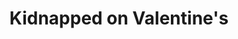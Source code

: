 --- 
title: Kidnapped on Valentine's
description:
price: "SOLD"
category: 
images: 
    - /assets/img/kid.png
order: 508
---